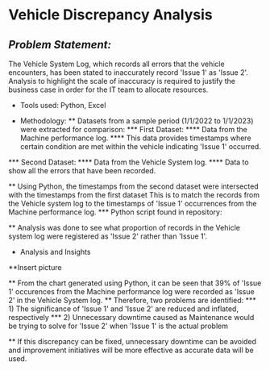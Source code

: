 # Vehicle Discrepancy Analysis

## _Problem Statement:_ <br/>
The Vehicle System Log, which records all errors that the vehicle encounters, has been stated to inaccurately record 'Issue 1' as 'Issue 2'. <br/>
Analysis to highlight the scale of inaccuracy is required to justify the business case in order for the IT team to allocate resources. 





* Tools used: Python, Excel




* Methodology: 
** Datasets from a sample period (1/1/2022 to 1/1/2023) were extracted for comparison:
*** First Dataset: 
****  Data from the Machine performance log. 
****  This data provides timestamps where certain condition are met within the vehicle indicating 'Issue 1' occurred.

*** Second Dataset:
**** Data from the Vehicle System log. 
**** Data to show all the errors that have been recorded.

** Using Python, the timestamps from the second dataset were intersected with the timestamps from the first dataset 
This is to match the records from the Vehicle system log to the timestamps of 'Issue 1' occurrences from the Machine performance log.
*** Python script found in repository: 

** Analysis was done to see what proportion of records in the Vehicle system log were registered as 'Issue 2' rather than 'Issue 1'.


* Analysis and Insights

**Insert picture

** From the chart generated using Python, it can be seen that 39% of 'Issue 1' occurences from the Machine performance log were recorded as 'Issue 2' in the Vehicle System log. 
** Therefore, two problems are identified:
*** 1) The significance of 'Issue 1' and 'Issue 2' are reduced and inflated, respectively
*** 2) Unnecessary downtime caused as Maintenance would be trying to solve for 'Issue 2' when 'Issue 1' is the actual problem

** If this discrepancy can be fixed, unnecessary downtime can be avoided and improvement initiatives will be more effective as accurate data will be used.
